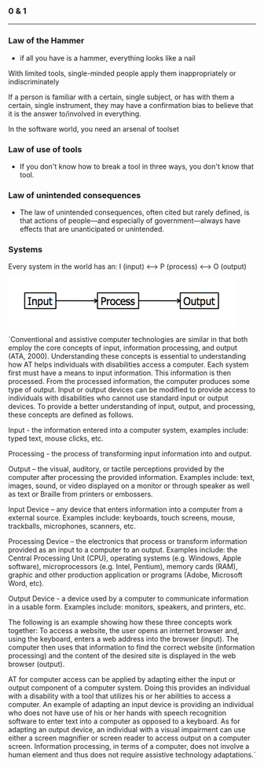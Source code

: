 ### 0 & 1
- - -

### Law of the Hammer
- if all you have is a hammer, everything looks like a nail

With limited tools, single-minded people apply them inappropriately or indiscriminately

If a person is familiar with a certain, single subject, or has with them a certain, single instrument, they may have a confirmation bias to believe that it is the answer to/involved in everything.

In the software world, you need an arsenal of toolset

### Law of use of tools
- If you don't know how to break a tool in three ways, you don't know that tool.

### Law of unintended consequences
- The law of unintended consequences, often cited but rarely defined, is that actions of people—and especially of government—always have effects that are unanticipated or unintended.

### Systems
Every system in the world has an: I (input) <--> P (process) <--> O (output)

![](img/IPO.png)


`Conventional and assistive computer technologies are similar in that both employ the core concepts of input, information processing, and output (ATA, 2000). Understanding these concepts is essential to understanding how AT helps individuals with disabilities access a computer.  Each system first must have a means to input information.  This information is then processed.  From the processed information, the computer produces some type of output. Input or output devices can be modified to provide access to individuals with disabilities who cannot use standard input or output devices. To provide a better understanding of input, output, and processing, these concepts are defined as follows.  

Input - the information entered into a computer system, examples include: typed text, mouse clicks, etc.

Processing - the process of transforming input information into and output.

Output – the visual, auditory, or tactile perceptions  provided by the computer after processing the provided information. Examples include: text, images, sound, or video displayed on a monitor or through speaker as well as text or Braille from printers or embossers.

Input Device – any device that enters information into a computer from a external source. Examples include: keyboards, touch screens, mouse, trackballs, microphones, scanners, etc.   

Processing Device –  the electronics that  process or transform information provided as an input to a computer to an output. Examples include: the Central Processing Unit (CPU), operating systems (e.g. Windows, Apple software), microprocessors (e.g. Intel, Pentium), memory cards (RAM), graphic and other production application or programs (Adobe, Microsoft Word, etc).

Output Device  - a device used by a computer to communicate information in a usable form. Examples include: monitors, speakers, and printers, etc.

The following is an example showing how these three concepts work together: To access a website, the user opens an internet browser and, using the keyboard, enters a web address into the browser (input).  The computer then uses that information to find the correct website (information processing) and the content of the desired site is displayed in the web browser (output).

AT for computer access can be applied by adapting either the input or output component of a computer system. Doing this provides an individual with a disability with a tool that utilizes his or her abilities to access a computer. An example of adapting an input device is providing an individual who does not have use of his or her hands with speech recognition software to enter text into a computer as opposed to a keyboard. As for adapting an output device, an individual with a visual impairment can use either a screen magnifier or screen reader to access output on a computer screen. Information processing, in terms of a computer, does not involve a human element and thus does not require assistive technology adaptations.`
